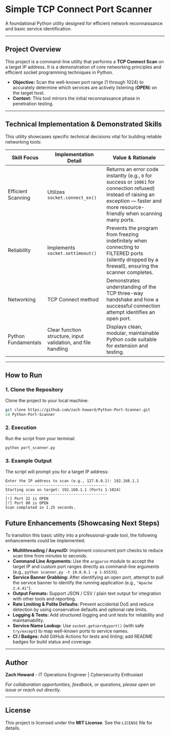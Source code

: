 # Simple TCP Connect Port Scanner

A foundational Python utility designed for efficient network reconnaissance and basic service identification.

---

## Project Overview

This project is a command-line utility that performs a **TCP Connect Scan** on a target IP address. It is a demonstration of core networking principles and efficient socket programming techniques in Python.

- **Objective:** Scan the well-known port range (1 through 1024) to accurately determine which services are actively listening (**OPEN**) on the target host.  
- **Context:** This tool mirrors the initial reconnaissance phase in penetration testing.

---

## Technical Implementation & Demonstrated Skills

This utility showcases specific technical decisions vital for building reliable networking tools:

| Skill Focus        | Implementation Detail         | Value & Rationale |
|--------------------|-------------------------------|-------------------|
| Efficient Scanning | Utilizes `socket.connect_ex()`| Returns an error code instantly (e.g., `0` for success or `10061` for connection refused) instead of raising an exception — faster and more resource-friendly when scanning many ports. |
| Reliability        | Implements `socket.settimeout()` | Prevents the program from freezing indefinitely when connecting to FILTERED ports (silently dropped by a firewall), ensuring the scanner completes. |
| Networking         | TCP Connect method            | Demonstrates understanding of the TCP three-way handshake and how a successful connection attempt identifies an open port. |
| Python Fundamentals| Clear function structure, input validation, and file handling | Displays clean, modular, maintainable Python code suitable for extension and testing. |

---

## How to Run

### 1. Clone the Repository

Clone the project to your local machine:

```bash
git clone https://github.com/zach-howard/Python-Port-Scanner.git
cd Python-Port-Scanner
```

### 2. Execution

Run the script from your terminal:

```bash
python port_scanner.py
```

### 3. Example Output

The script will prompt you for a target IP address:

```text
Enter the IP address to scan (e.g., 127.0.0.1): 192.168.1.1
---------------------------------------------
Starting scan on target: 192.168.1.1 (Ports 1-1024)
---------------------------------------------
[!] Port 22 is OPEN
[!] Port 80 is OPEN
Scan completed in 1.25 seconds.
```

## Future Enhancements (Showcasing Next Steps)

To transition this basic utility into a professional-grade tool, the following enhancements could be implemented:

- **Multithreading / AsyncIO:** Implement concurrent port checks to reduce scan time from minutes to seconds.
- **Command Line Arguments:** Use the `argparse` module to accept the target IP and custom port ranges directly as command-line arguments (e.g., `python scanner.py -t 10.0.0.1 -p 1-65535`).
- **Service Banner Grabbing:** After identifying an open port, attempt to pull the service banner to identify the running application (e.g., `"Apache 2.4.41"`).
- **Output Formats:** Support JSON / CSV / plain text output for integration with other tools and reporting.
- **Rate Limiting & Polite Defaults:** Prevent accidental DoS and reduce detection by using conservative defaults and optional rate limits.
- **Logging & Tests:** Add structured logging and unit tests for reliability and maintainability.
- **Service Name Lookup:** Use `socket.getservbyport()` (with safe `try/except`) to map well-known ports to service names.
- **CI / Badges:** Add GitHub Actions for tests and linting; add README badges for build status and coverage.

---

## Author

**Zach Howard** - IT Operations Engineer | Cybersecurity Enthusiast

*For collaboration opportunities, feedback, or questions, please open an issue or reach out directly.*

---

## License

This project is licensed under the **MIT License**. See the `LICENSE` file for details.
